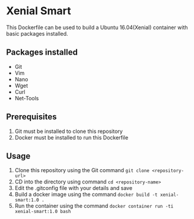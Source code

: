 # Xenial Smart

This Dockerfile can be used to build a Ubuntu 16.04(Xenial) container with basic packages installed.

## Packages installed

* Git
* Vim
* Nano
* Wget
* Curl
* Net-Tools

## Prerequisites
1. Git must be installed to clone this repository
2. Docker must be installed to run this Dockerfile

## Usage
1. Clone this repository using the Git command `git clone <repository-url>`
2. CD into the directory using command `cd <repository-name>`
3. Edit the .gitconfig file with your details and save
4. Build a docker image using the command `docker build -t xenial-smart:1.0 .`
5. Run the container using the command `docker container run -ti xenial-smart:1.0 bash`
